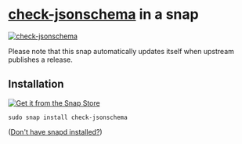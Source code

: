 # [check-jsonschema](https://github.com/python-jsonschema/check-jsonschema/) in a snap #

[![check-jsonschema](https://snapcraft.io/check-jsonschema/badge.svg)](https://snapcraft.io/check-jsonschema)

Please note that this snap automatically updates itself when upstream publishes a release.

## Installation ##

[![Get it from the Snap Store](https://snapcraft.io/static/images/badges/en/snap-store-black.svg)](https://snapcraft.io/check-jsonschema)

``` shell
sudo snap install check-jsonschema
```

([Don't have snapd installed?](https://snapcraft.io/docs/core/install))
